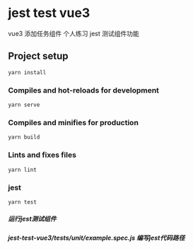 # jest test vue3

vue3 添加任务组件 个人练习 
jest 测试组件功能

## Project setup
```
yarn install
```

### Compiles and hot-reloads for development
```
yarn serve
```

### Compiles and minifies for production
```
yarn build
```

### Lints and fixes files
```
yarn lint
```

### jest
```
yarn test
```
##### 运行jest测试组件
##### jest-test-vue3/tests/unit/example.spec.js 编写jest代码路径
